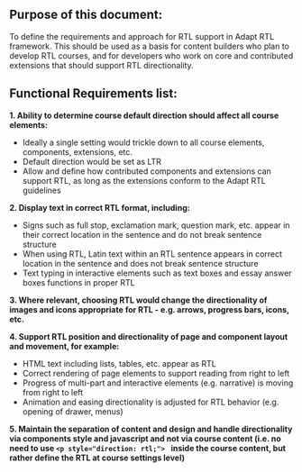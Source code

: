 ## Purpose of this document:
To define the requirements and approach for RTL support in Adapt RTL framework. This should be used as a basis for content builders who plan to develop RTL courses, and for developers who work on core and contributed extensions that should support RTL directionality.

## Functional Requirements list:
**1. Ability to determine course default direction should affect all course elements:**
* Ideally a single setting would trickle down to all course elements, components, extensions, etc.
* Default direction would be set as LTR
* Allow and define how contributed components and extensions can support RTL, as long as the extensions conform to the Adapt RTL guidelines

**2. Display text in correct RTL format, including:**
* Signs such as full stop, exclamation mark, question mark, etc. appear in their correct location in the sentence and do not break sentence structure
* When using RTL, Latin text within an RTL sentence appears in correct location in the sentence and does not break sentence structure
* Text typing in interactive elements such as text boxes and essay answer boxes functions in proper RTL 

**3. Where relevant, choosing RTL would change the directionality of images and icons appropriate for RTL - e.g. arrows, progress bars, icons, etc.**

**4. Support RTL position and directionality of page and component layout and movement, for example:**
* HTML text including lists, tables, etc. appear as RTL
* Correct rendering of page elements to support reading from right to left
* Progress of multi-part and interactive elements (e.g. narrative) is moving from right to left
* Animation and easing directionality is adjusted for RTL behavior (e.g. opening of drawer, menus)

**5. Maintain the separation of content and design and handle directionality via components style and javascript and not via course content (i.e. no need to use 
`<p style="direction: rtl;"> `
inside the course content, but rather define the RTL at course settings level)**

